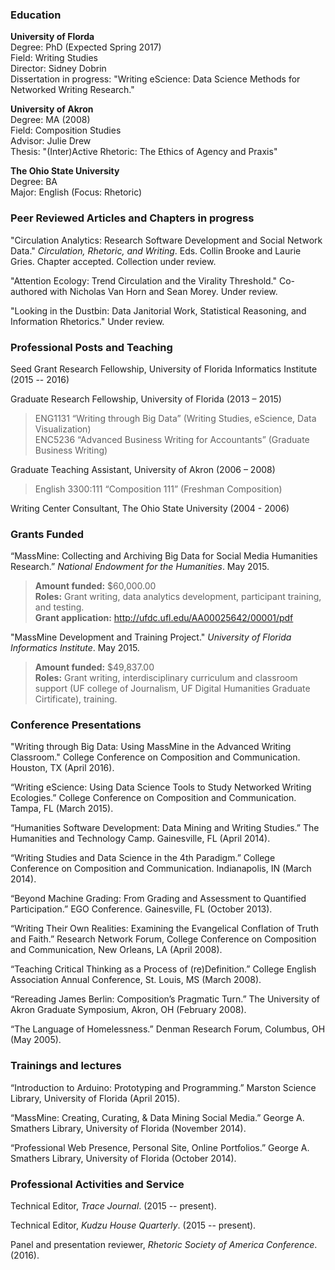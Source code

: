 ### **Education**

**University of Florda**  
Degree: PhD (Expected Spring 2017)  
Field: Writing Studies  
Director: Sidney Dobrin  
Dissertation in progress: "Writing eScience: Data Science Methods for Networked Writing Research."

**University of Akron**  
Degree: MA (2008)  
Field: Composition Studies  
Advisor: Julie Drew  
Thesis: "(Inter)Active Rhetoric: The Ethics of Agency and Praxis"

**The Ohio State University**  
Degree: BA  
Major: English (Focus: Rhetoric)

<!--### **Monographs in progress**-->

<!--*Big Data and the Humanities*. Co-authored with Sidney Dobrin. Under review.-->

### **Peer Reviewed Articles and Chapters in progress**

"Circulation Analytics: Research Software Development and Social Network Data." *Circulation, Rhetoric, and Writing*. Eds. Collin Brooke and Laurie Gries. Chapter accepted. Collection under review. 

"Attention Ecology: Trend Circulation and the Virality Threshold." Co-authored with Nicholas Van Horn and Sean Morey. Under review. 

<!--"Collecting and Analyzing Social Network Data." Co-authored with Nicholas Van Horn. Under review.-->

"Looking in the Dustbin: Data Janitorial Work, Statistical Reasoning, and Information Rhetorics." Under review. 

<!--"Writing through Big Data." In progress. -->

<!--"Hackers and Entrepreneurs: Startup Methodologies and the Writing Practices of Programmers." In progress.-->

<!--"Genre and Public Rhetoric: Digital blah blah blah." In progress.-->

<!--"Markdown Markup: Unintimidating Webtext Coding for Multimodal Writing" In progress.-->

<!--"Tagging Feedback Loops: A Case Study for Visual Writing Networks" In progress.-->

### **Professional Posts and Teaching**

Seed Grant Research Fellowship, University of Florida Informatics Institute (2015 -- 2016)

Graduate Research Fellowship, University of Florida (2013 – 2015)

> ENG1131 “Writing through Big Data” (Writing Studies, eScience, Data
> Visualization)  
> ENC5236 “Advanced Business Writing for Accountants” (Graduate Business
> Writing)

Graduate Teaching Assistant, University of Akron (2006 – 2008)

> English 3300:111 “Composition 111” (Freshman Composition)

Writing Center Consultant, The Ohio State University (2004 - 2006)

### **Grants Funded**
“MassMine: Collecting and Archiving Big Data for Social Media Humanities Research.” *National Endowment for the Humanities*. May 2015.

> **Amount funded:** $60,000.00  
> **Roles:** Grant writing, data analytics development, participant training, and testing.  
> **Grant application:** <http://ufdc.ufl.edu/AA00025642/00001/pdf>

"MassMine Development and Training Project." *University of Florida Informatics Institute*. May 2015.

> **Amount funded:** $49,837.00  
> **Roles:** Grant writing, interdisciplinary curriculum and classroom support (UF college of Journalism, UF Digital Humanities Graduate Cirtificate), training.  

### **Conference Presentations**

"Writing through Big Data: Using MassMine in the Advanced Writing Classroom." College Conference on Composition and Communication. Houston, TX (April 2016).

“Writing eScience: Using Data Science Tools to Study Networked Writing Ecologies.” College Conference on Composition and Communication. Tampa, FL (March 2015).

“Humanities Software Development: Data Mining and Writing Studies.” The Humanities and Technology Camp. Gainesville, FL (April 2014).

“Writing Studies and Data Science in the 4th Paradigm.” College Conference on Composition and Communication. Indianapolis, IN (March 2014).

“Beyond Machine Grading: From Grading and Assessment to Quantified Participation.” EGO Conference. Gainesville, FL (October 2013).

“Writing Their Own Realities: Examining the Evangelical Conflation of Truth and Faith.” Research Network Forum, College Conference on Composition and Communication, New Orleans, LA (April 2008).

“Teaching Critical Thinking as a Process of (re)Definition.” College English Association Annual Conference, St. Louis, MS (March 2008).

“Rereading James Berlin: Composition’s Pragmatic Turn.” The University of Akron Graduate Symposium, Akron, OH (February 2008).

“The Language of Homelessness.” Denman Research Forum, Columbus, OH (May 2005).

### **Trainings and lectures**

“Introduction to Arduino: Prototyping and Programming.” Marston Science Library, University of Florida (April 2015).

“MassMine: Creating, Curating, & Data Mining Social Media.” George A. Smathers Library, University of Florida (November 2014).

“Professional Web Presence, Personal Site, Online Portfolios.” George A. Smathers Library, University of Florida (October 2014).

### **Professional Activities and Service**

Technical Editor, *Trace Journal*. (2015 -- present).

Technical Editor, *Kudzu House Quarterly*. (2015 -- present). 

Panel and presentation reviewer, *Rhetoric Society of America Conference*. (2016).
